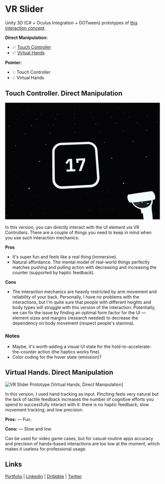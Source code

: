 # VR Slider

Unity 3D (C# + Oculus Integration + DOTween) prototypes of [this interaction concept](https://dribbble.com/shots/16776679-Meta-Slider).

**Direct Manipulation:**
- ✅ [Touch Controller](https://dribbble.com/shots/17942856-VR-Slider-Prototype-Touch-Controller-Direct-Manipulation)
- ✅ [Virtual Hands]()

**Pointer:**
- 💡 Touch Controller
- 💡 Virtual Hands


## Touch Controller. Direct Manipulation

![VR Slider Prototype [Touch Controller, Direct Manipulation]](/demo1.gif)

In this version, you can directly interact with the UI element via VR Controllers. There are a couple of things you need to keep in mind when you use such interaction mechanics.

**Pros**

- It's super fun and feels like a real thing (immersive).
- Natural affordance. The mental model of real-world things perfectly matches pushing and pulling action with decreasing and increasing the counter (supported by haptic feedback). 

**Cons**

- The interaction mechanics are heavily restricted by arm movement and reliability of your back. Personally, I have no problems with the interactions, but I'm quite sure that people with different heights and body types will struggle with this version of the interaction. Potentially,  we can fix the issue by finding an optimal form factor for the UI — element sizes and margins (research needed) to decrease the dependency on body movement (respect people's stamina).


### Notes
- Maybe, it's worth adding a visual UI state for the hold-to-accelerate-the-counter action (the haptics works fine).
- Color coding for the hover state (emission)?


## Virtual Hands. Direct Manipulation

![VR Slider Prototype [Virtual Hands, Direct Manipulation]](/demo2.gif)

In this version, I used hand tracking as input. Pinching feels very natural but the lack of tactile feedback increases the number of cognitive efforts you spend to successfully interact with it: there is no haptic feedback; slow movement tracking; and low precision.

**Pros:**
— Fun.

**Cons:**
— Slow and low.

Can be used for video game cases, but for casual-routine apps accuracy and precision of hands-based interactions are too low at the moment, which makes it useless for professional usage. 


## Links

[Portfolio](https://olegfrolov.design/) | [Linkedin](https://www.linkedin.com/in/oleg-frolov-6a6a4752/) | [Dribbble](https://dribbble.com/Volorf) | [Twitter](https://www.twitter.com/volorf)

